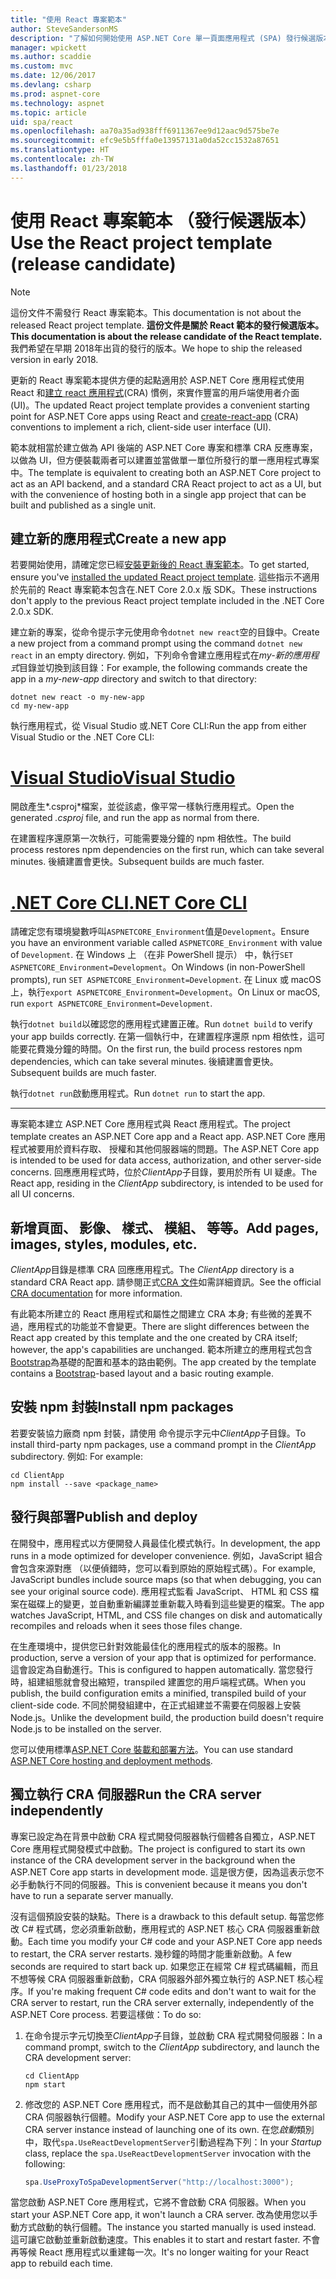 ```yaml
---
title: "使用 React 專案範本"
author: SteveSandersonMS
description: "了解如何開始使用 ASP.NET Core 單一頁面應用程式 (SPA) 發行候選版本專案範本 React，以及建立 react 應用程式。"
manager: wpickett
ms.author: scaddie
ms.custom: mvc
ms.date: 12/06/2017
ms.devlang: csharp
ms.prod: aspnet-core
ms.technology: aspnet
ms.topic: article
uid: spa/react
ms.openlocfilehash: aa70a35ad938fff6911367ee9d12aac9d575be7e
ms.sourcegitcommit: efc9e5b5fffa0e13957131a0da52cc1532a87651
ms.translationtype: HT
ms.contentlocale: zh-TW
ms.lasthandoff: 01/23/2018
---
```

# <a name="use-the-react-project-template-release-candidate"></a><span data-ttu-id="8387b-103">使用 React 專案範本 （發行候選版本）</span><span class="sxs-lookup"><span data-stu-id="8387b-103">Use the React project template (release candidate)</span></span>

> [!NOTE]
> <span data-ttu-id="8387b-104">這份文件不需發行 React 專案範本。</span><span class="sxs-lookup"><span data-stu-id="8387b-104">This documentation is not about the released React project template.</span></span> <span data-ttu-id="8387b-105">**這份文件是關於 React 範本的發行候選版本。**</span><span class="sxs-lookup"><span data-stu-id="8387b-105">**This documentation is about the release candidate of the React template.**</span></span> <span data-ttu-id="8387b-106">我們希望在早期 2018年出貨的發行的版本。</span><span class="sxs-lookup"><span data-stu-id="8387b-106">We hope to ship the released version in early 2018.</span></span>

<span data-ttu-id="8387b-107">更新的 React 專案範本提供方便的起點適用於 ASP.NET Core 應用程式使用 React 和[建立 react 應用程式](https://github.com/facebookincubator/create-react-app)(CRA) 慣例，來實作豐富的用戶端使用者介面 (UI)。</span><span class="sxs-lookup"><span data-stu-id="8387b-107">The updated React project template provides a convenient starting point for ASP.NET Core apps using React and [create-react-app](https://github.com/facebookincubator/create-react-app) (CRA) conventions to implement a rich, client-side user interface (UI).</span></span>

<span data-ttu-id="8387b-108">範本就相當於建立做為 API 後端的 ASP.NET Core 專案和標準 CRA 反應專案，以做為 UI，但方便裝載兩者可以建置並當做單一單位所發行的單一應用程式專案中。</span><span class="sxs-lookup"><span data-stu-id="8387b-108">The template is equivalent to creating both an ASP.NET Core project to act as an API backend, and a standard CRA React project to act as a UI, but with the convenience of hosting both in a single app project that can be built and published as a single unit.</span></span>

## <a name="create-a-new-app"></a><span data-ttu-id="8387b-109">建立新的應用程式</span><span class="sxs-lookup"><span data-stu-id="8387b-109">Create a new app</span></span>

<span data-ttu-id="8387b-110">若要開始使用，請確定您已經[安裝更新後的 React 專案範本](xref:spa/index#installation)。</span><span class="sxs-lookup"><span data-stu-id="8387b-110">To get started, ensure you've [installed the updated React project template](xref:spa/index#installation).</span></span> <span data-ttu-id="8387b-111">這些指示不適用於先前的 React 專案範本包含在.NET Core 2.0.x 版 SDK。</span><span class="sxs-lookup"><span data-stu-id="8387b-111">These instructions don't apply to the previous React project template included in the .NET Core 2.0.x SDK.</span></span>

<span data-ttu-id="8387b-112">建立新的專案，從命令提示字元使用命令`dotnet new react`空的目錄中。</span><span class="sxs-lookup"><span data-stu-id="8387b-112">Create a new project from a command prompt using the command `dotnet new react` in an empty directory.</span></span> <span data-ttu-id="8387b-113">例如，下列命令會建立應用程式在*my-新的應用程式*目錄並切換到該目錄：</span><span class="sxs-lookup"><span data-stu-id="8387b-113">For example, the following commands create the app in a *my-new-app* directory and switch to that directory:</span></span>

```console
dotnet new react -o my-new-app
cd my-new-app
```

<span data-ttu-id="8387b-114">執行應用程式，從 Visual Studio 或.NET Core CLI:</span><span class="sxs-lookup"><span data-stu-id="8387b-114">Run the app from either Visual Studio or the .NET Core CLI:</span></span>

# <a name="visual-studiotabvisual-studio"></a>[<span data-ttu-id="8387b-115">Visual Studio</span><span class="sxs-lookup"><span data-stu-id="8387b-115">Visual Studio</span></span>](#tab/visual-studio)

<span data-ttu-id="8387b-116">開啟產生*.csproj*檔案，並從該處，像平常一樣執行應用程式。</span><span class="sxs-lookup"><span data-stu-id="8387b-116">Open the generated *.csproj* file, and run the app as normal from there.</span></span>

<span data-ttu-id="8387b-117">在建置程序還原第一次執行，可能需要幾分鐘的 npm 相依性。</span><span class="sxs-lookup"><span data-stu-id="8387b-117">The build process restores npm dependencies on the first run, which can take several minutes.</span></span> <span data-ttu-id="8387b-118">後續建置會更快。</span><span class="sxs-lookup"><span data-stu-id="8387b-118">Subsequent builds are much faster.</span></span>

# <a name="net-core-clitabnetcore-cli"></a>[<span data-ttu-id="8387b-119">.NET Core CLI</span><span class="sxs-lookup"><span data-stu-id="8387b-119">.NET Core CLI</span></span>](#tab/netcore-cli)

<span data-ttu-id="8387b-120">請確定您有環境變數呼叫`ASPNETCORE_Environment`值是`Development`。</span><span class="sxs-lookup"><span data-stu-id="8387b-120">Ensure you have an environment variable called `ASPNETCORE_Environment` with value of `Development`.</span></span> <span data-ttu-id="8387b-121">在 Windows 上 （在非 PowerShell 提示） 中，執行`SET ASPNETCORE_Environment=Development`。</span><span class="sxs-lookup"><span data-stu-id="8387b-121">On Windows (in non-PowerShell prompts), run `SET ASPNETCORE_Environment=Development`.</span></span> <span data-ttu-id="8387b-122">在 Linux 或 macOS 上，執行`export ASPNETCORE_Environment=Development`。</span><span class="sxs-lookup"><span data-stu-id="8387b-122">On Linux or macOS, run `export ASPNETCORE_Environment=Development`.</span></span>

<span data-ttu-id="8387b-123">執行`dotnet build`以確認您的應用程式建置正確。</span><span class="sxs-lookup"><span data-stu-id="8387b-123">Run `dotnet build` to verify your app builds correctly.</span></span> <span data-ttu-id="8387b-124">在第一個執行中，在建置程序還原 npm 相依性，這可能要花費幾分鐘的時間。</span><span class="sxs-lookup"><span data-stu-id="8387b-124">On the first run, the build process restores npm dependencies, which can take several minutes.</span></span> <span data-ttu-id="8387b-125">後續建置會更快。</span><span class="sxs-lookup"><span data-stu-id="8387b-125">Subsequent builds are much faster.</span></span>

<span data-ttu-id="8387b-126">執行`dotnet run`啟動應用程式。</span><span class="sxs-lookup"><span data-stu-id="8387b-126">Run `dotnet run` to start the app.</span></span>

---

<span data-ttu-id="8387b-127">專案範本建立 ASP.NET Core 應用程式與 React 應用程式。</span><span class="sxs-lookup"><span data-stu-id="8387b-127">The project template creates an ASP.NET Core app and a React app.</span></span> <span data-ttu-id="8387b-128">ASP.NET Core 應用程式被要用於資料存取、 授權和其他伺服器端的問題。</span><span class="sxs-lookup"><span data-stu-id="8387b-128">The ASP.NET Core app is intended to be used for data access, authorization, and other server-side concerns.</span></span> <span data-ttu-id="8387b-129">回應應用程式時，位於*ClientApp*子目錄，要用於所有 UI 疑慮。</span><span class="sxs-lookup"><span data-stu-id="8387b-129">The React app, residing in the *ClientApp* subdirectory, is intended to be used for all UI concerns.</span></span>

## <a name="add-pages-images-styles-modules-etc"></a><span data-ttu-id="8387b-130">新增頁面、 影像、 樣式、 模組、 等等。</span><span class="sxs-lookup"><span data-stu-id="8387b-130">Add pages, images, styles, modules, etc.</span></span>

<span data-ttu-id="8387b-131">*ClientApp*目錄是標準 CRA 回應應用程式。</span><span class="sxs-lookup"><span data-stu-id="8387b-131">The *ClientApp* directory is a standard CRA React app.</span></span> <span data-ttu-id="8387b-132">請參閱正式[CRA 文件](https://github.com/facebookincubator/create-react-app/blob/master/packages/react-scripts/template/README.md)如需詳細資訊。</span><span class="sxs-lookup"><span data-stu-id="8387b-132">See the official [CRA documentation](https://github.com/facebookincubator/create-react-app/blob/master/packages/react-scripts/template/README.md) for more information.</span></span>

<span data-ttu-id="8387b-133">有此範本所建立的 React 應用程式和屬性之間建立 CRA 本身; 有些微的差異不過，應用程式的功能並不會變更。</span><span class="sxs-lookup"><span data-stu-id="8387b-133">There are slight differences between the React app created by this template and the one created by CRA itself; however, the app's capabilities are unchanged.</span></span> <span data-ttu-id="8387b-134">範本所建立的應用程式包含[Bootstrap](https://getbootstrap.com/)為基礎的配置和基本的路由範例。</span><span class="sxs-lookup"><span data-stu-id="8387b-134">The app created by the template contains a [Bootstrap](https://getbootstrap.com/)-based layout and a basic routing example.</span></span>

## <a name="install-npm-packages"></a><span data-ttu-id="8387b-135">安裝 npm 封裝</span><span class="sxs-lookup"><span data-stu-id="8387b-135">Install npm packages</span></span>

<span data-ttu-id="8387b-136">若要安裝協力廠商 npm 封裝，請使用 命令提示字元中*ClientApp*子目錄。</span><span class="sxs-lookup"><span data-stu-id="8387b-136">To install third-party npm packages, use a command prompt in the *ClientApp* subdirectory.</span></span> <span data-ttu-id="8387b-137">例如: </span><span class="sxs-lookup"><span data-stu-id="8387b-137">For example:</span></span>

```console
cd ClientApp
npm install --save <package_name>
```

## <a name="publish-and-deploy"></a><span data-ttu-id="8387b-138">發行與部署</span><span class="sxs-lookup"><span data-stu-id="8387b-138">Publish and deploy</span></span>

<span data-ttu-id="8387b-139">在開發中，應用程式以方便開發人員最佳化模式執行。</span><span class="sxs-lookup"><span data-stu-id="8387b-139">In development, the app runs in a mode optimized for developer convenience.</span></span> <span data-ttu-id="8387b-140">例如，JavaScript 組合會包含來源對應 （以便偵錯時，您可以看到原始的原始程式碼）。</span><span class="sxs-lookup"><span data-stu-id="8387b-140">For example, JavaScript bundles include source maps (so that when debugging, you can see your original source code).</span></span> <span data-ttu-id="8387b-141">應用程式監看 JavaScript、 HTML 和 CSS 檔案在磁碟上的變更，並自動重新編譯並重新載入時看到這些變更的檔案。</span><span class="sxs-lookup"><span data-stu-id="8387b-141">The app watches JavaScript, HTML, and CSS file changes on disk and automatically recompiles and reloads when it sees those files change.</span></span>

<span data-ttu-id="8387b-142">在生產環境中，提供您已針對效能最佳化的應用程式的版本的服務。</span><span class="sxs-lookup"><span data-stu-id="8387b-142">In production, serve a version of your app that is optimized for performance.</span></span> <span data-ttu-id="8387b-143">這會設定為自動進行。</span><span class="sxs-lookup"><span data-stu-id="8387b-143">This is configured to happen automatically.</span></span> <span data-ttu-id="8387b-144">當您發行時，組建組態就會發出縮短，transpiled 建置您的用戶端程式碼。</span><span class="sxs-lookup"><span data-stu-id="8387b-144">When you publish, the build configuration emits a minified, transpiled build of your client-side code.</span></span> <span data-ttu-id="8387b-145">不同於開發組建中，在正式組建並不需要在伺服器上安裝 Node.js。</span><span class="sxs-lookup"><span data-stu-id="8387b-145">Unlike the development build, the production build doesn't require Node.js to be installed on the server.</span></span>

<span data-ttu-id="8387b-146">您可以使用標準[ASP.NET Core 裝載和部署方法](xref:host-and-deploy/index)。</span><span class="sxs-lookup"><span data-stu-id="8387b-146">You can use standard [ASP.NET Core hosting and deployment methods](xref:host-and-deploy/index).</span></span>

## <a name="run-the-cra-server-independently"></a><span data-ttu-id="8387b-147">獨立執行 CRA 伺服器</span><span class="sxs-lookup"><span data-stu-id="8387b-147">Run the CRA server independently</span></span>

<span data-ttu-id="8387b-148">專案已設定為在背景中啟動 CRA 程式開發伺服器執行個體各自獨立，ASP.NET Core 應用程式開發模式中啟動。</span><span class="sxs-lookup"><span data-stu-id="8387b-148">The project is configured to start its own instance of the CRA development server in the background when the ASP.NET Core app starts in development mode.</span></span> <span data-ttu-id="8387b-149">這是很方便，因為這表示您不必手動執行不同的伺服器。</span><span class="sxs-lookup"><span data-stu-id="8387b-149">This is convenient because it means you don't have to run a separate server manually.</span></span>

<span data-ttu-id="8387b-150">沒有這個預設安裝的缺點。</span><span class="sxs-lookup"><span data-stu-id="8387b-150">There is a drawback to this default setup.</span></span> <span data-ttu-id="8387b-151">每當您修改 C# 程式碼，您必須重新啟動，應用程式的 ASP.NET 核心 CRA 伺服器重新啟動。</span><span class="sxs-lookup"><span data-stu-id="8387b-151">Each time you modify your C# code and your ASP.NET Core app needs to restart, the CRA server restarts.</span></span> <span data-ttu-id="8387b-152">幾秒鐘的時間才能重新啟動。</span><span class="sxs-lookup"><span data-stu-id="8387b-152">A few seconds are required to start back up.</span></span> <span data-ttu-id="8387b-153">如果您正在經常 C# 程式碼編輯，而且不想等候 CRA 伺服器重新啟動，CRA 伺服器外部外獨立執行的 ASP.NET 核心程序。</span><span class="sxs-lookup"><span data-stu-id="8387b-153">If you're making frequent C# code edits and don't want to wait for the CRA server to restart, run the CRA server externally, independently of the ASP.NET Core process.</span></span> <span data-ttu-id="8387b-154">若要這樣做：</span><span class="sxs-lookup"><span data-stu-id="8387b-154">To do so:</span></span>

1. <span data-ttu-id="8387b-155">在命令提示字元切換至*ClientApp*子目錄，並啟動 CRA 程式開發伺服器：</span><span class="sxs-lookup"><span data-stu-id="8387b-155">In a command prompt, switch to the *ClientApp* subdirectory, and launch the CRA development server:</span></span>

    ```console
    cd ClientApp
    npm start
    ```

2. <span data-ttu-id="8387b-156">修改您的 ASP.NET Core 應用程式，而不是啟動其自己的其中一個使用外部 CRA 伺服器執行個體。</span><span class="sxs-lookup"><span data-stu-id="8387b-156">Modify your ASP.NET Core app to use the external CRA server instance instead of launching one of its own.</span></span> <span data-ttu-id="8387b-157">在您*啟動*類別中，取代`spa.UseReactDevelopmentServer`引動過程為下列：</span><span class="sxs-lookup"><span data-stu-id="8387b-157">In your *Startup* class, replace the `spa.UseReactDevelopmentServer` invocation with the following:</span></span>

    ```csharp
    spa.UseProxyToSpaDevelopmentServer("http://localhost:3000");
    ```

<span data-ttu-id="8387b-158">當您啟動 ASP.NET Core 應用程式，它將不會啟動 CRA 伺服器。</span><span class="sxs-lookup"><span data-stu-id="8387b-158">When you start your ASP.NET Core app, it won't launch a CRA server.</span></span> <span data-ttu-id="8387b-159">改為使用您以手動方式啟動的執行個體。</span><span class="sxs-lookup"><span data-stu-id="8387b-159">The instance you started manually is used instead.</span></span> <span data-ttu-id="8387b-160">這可讓它啟動並重新啟動速度。</span><span class="sxs-lookup"><span data-stu-id="8387b-160">This enables it to start and restart faster.</span></span> <span data-ttu-id="8387b-161">不會再等候 React 應用程式以重建每一次。</span><span class="sxs-lookup"><span data-stu-id="8387b-161">It's no longer waiting for your React app to rebuild each time.</span></span>
